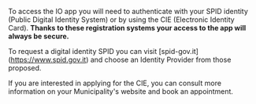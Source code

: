 To access the IO app you will need to authenticate with your SPID identity (Public Digital Identity System) or by using the CIE (Electronic Identity Card).
**Thanks to these registration systems your access to the app will always be secure.**

To request a digital identity SPID you can visit [spid-gov.it] (https://www.spid.gov.it) and choose an Identity Provider from those proposed.

If you are interested in applying for the CIE, you can consult more information on your Municipality's website and book an appointment.
